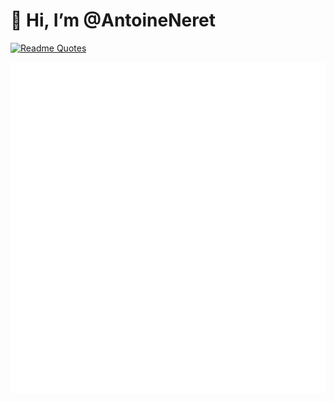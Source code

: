 # 👋 Hi, I’m @AntoineNeret



[![Readme Quotes](https://quotes-github-readme.vercel.app/api?type=horizontal&theme=dark)](https://github.com/piyushsuthar/github-readme-quotes)

<img src="metrics.svg"  alt="Metric"/>
